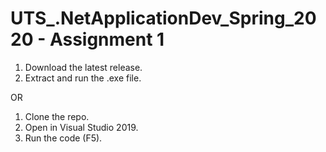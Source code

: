 # UTS_.NetApplicationDev_Spring_2020 - Assignment 1


1. Download the latest release.
2. Extract and run the .exe file.

OR 

1. Clone the repo.
2. Open in Visual Studio 2019.
3. Run the code (F5).

